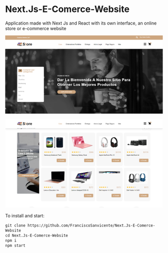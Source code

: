 # Next.Js-E-Comerce-Website
Application made with Next Js and React with its own interface, an online store or e-commerce website

![](https://github.com/FranciscoSanvicente/Next.Js-E-Comerce-Website/blob/main/ipAddressTracker.PNG)

![](https://github.com/FranciscoSanvicente/Next.Js-E-Comerce-Website/blob/main/Captura2.PNG)

To install and start:
```
git clone https://github.com/FranciscoSanvicente/Next.Js-E-Comerce-Website
cd Next.Js-E-Comerce-Website
npm i
npm start
```

